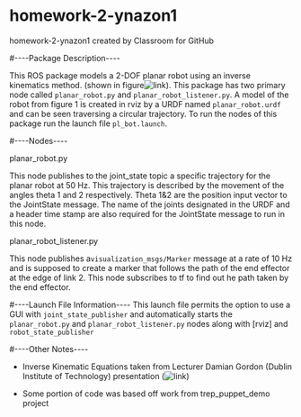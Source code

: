 # homework-2-ynazon1
homework-2-ynazon1 created by Classroom for GitHub

#----Package Description----

This ROS package models a 2-DOF planar robot using an inverse kinematics method. (shown in figure![link](http://nu-msr.github.io/embedded-course-site/public/images/two-link-robot-mls.png)). This package has two primary node called `planar_robot.py` and `planar_robot_listener.py`. A model of the robot from figure 1 is created in rviz by a URDF named `planar_robot.urdf` and can be seen traversing a circular trajectory. To run the nodes of this package run the launch file `pl_bot.launch`.

#----Nodes----

planar_robot.py

This node publishes to the joint_state topic a specific trajectory for the planar robot at 50 Hz. This trajectory is described by the movement of the angles theta 1 and 2 respectively. Theta 1&2 are the position input vector to the JointState message. The name of the joints designated in the URDF and a header time stamp are also required for the JointState message to run in this node.

planar_robot_listener.py

This node publishes a`visualization_msgs/Marker` message at a rate of 10 Hz and is supposed to create a marker that follows the path of the end effector at the edge of link 2. This node subscribes to tf to find out he path taken by the end effector.

#----Launch File Information----
This launch file permits the option to use a GUI with `joint_state_publisher` and automatically starts the `planar_robot.py` and `planar_robot_listener.py` nodes along with [rviz] and `robot_state_publisher`

#----Other Notes----
* Inverse Kinematic Equations taken from Lecturer Damian Gordon (Dublin Institute of Technology) presentation (![link](http://www.slideshare.net/DamianGordon1/forward-kinematics))

* Some portion of code was based off work from trep_puppet_demo project




